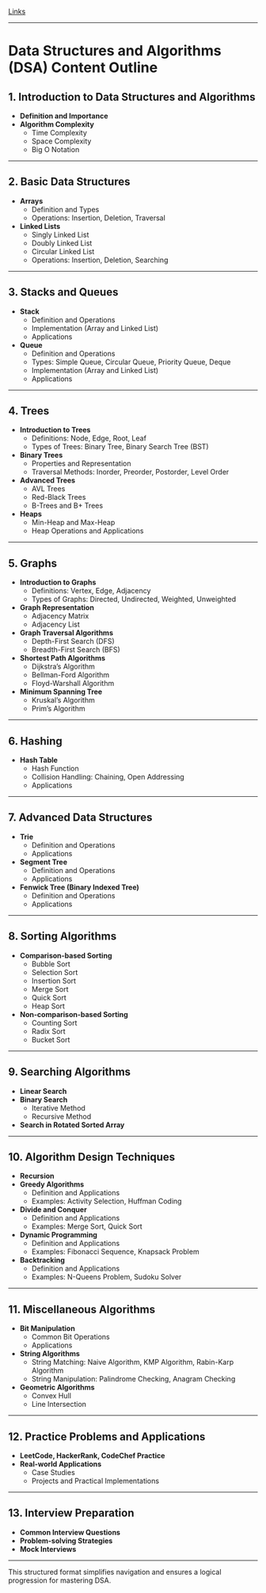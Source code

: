[Links](https://github.com/yashbakadiya/Notes/blob/master/link.md)

* * *

**Data Structures and Algorithms (DSA) Content Outline**
========================================================

**1\. Introduction to Data Structures and Algorithms**
------------------------------------------------------

*   **Definition and Importance**
*   **Algorithm Complexity**
    *   Time Complexity
    *   Space Complexity
    *   Big O Notation

* * *

**2\. Basic Data Structures**
-----------------------------

*   **Arrays**
    *   Definition and Types
    *   Operations: Insertion, Deletion, Traversal
*   **Linked Lists**
    *   Singly Linked List
    *   Doubly Linked List
    *   Circular Linked List
    *   Operations: Insertion, Deletion, Searching

* * *

**3\. Stacks and Queues**
-------------------------

*   **Stack**
    *   Definition and Operations
    *   Implementation (Array and Linked List)
    *   Applications
*   **Queue**
    *   Definition and Operations
    *   Types: Simple Queue, Circular Queue, Priority Queue, Deque
    *   Implementation (Array and Linked List)
    *   Applications

* * *

**4\. Trees**
-------------

*   **Introduction to Trees**
    *   Definitions: Node, Edge, Root, Leaf
    *   Types of Trees: Binary Tree, Binary Search Tree (BST)
*   **Binary Trees**
    *   Properties and Representation
    *   Traversal Methods: Inorder, Preorder, Postorder, Level Order
*   **Advanced Trees**
    *   AVL Trees
    *   Red-Black Trees
    *   B-Trees and B+ Trees
*   **Heaps**
    *   Min-Heap and Max-Heap
    *   Heap Operations and Applications

* * *

**5\. Graphs**
--------------

*   **Introduction to Graphs**
    *   Definitions: Vertex, Edge, Adjacency
    *   Types of Graphs: Directed, Undirected, Weighted, Unweighted
*   **Graph Representation**
    *   Adjacency Matrix
    *   Adjacency List
*   **Graph Traversal Algorithms**
    *   Depth-First Search (DFS)
    *   Breadth-First Search (BFS)
*   **Shortest Path Algorithms**
    *   Dijkstra’s Algorithm
    *   Bellman-Ford Algorithm
    *   Floyd-Warshall Algorithm
*   **Minimum Spanning Tree**
    *   Kruskal’s Algorithm
    *   Prim’s Algorithm

* * *

**6\. Hashing**
---------------

*   **Hash Table**
    *   Hash Function
    *   Collision Handling: Chaining, Open Addressing
    *   Applications

* * *

**7\. Advanced Data Structures**
--------------------------------

*   **Trie**
    *   Definition and Operations
    *   Applications
*   **Segment Tree**
    *   Definition and Operations
    *   Applications
*   **Fenwick Tree (Binary Indexed Tree)**
    *   Definition and Operations
    *   Applications

* * *

**8\. Sorting Algorithms**
--------------------------

*   **Comparison-based Sorting**
    *   Bubble Sort
    *   Selection Sort
    *   Insertion Sort
    *   Merge Sort
    *   Quick Sort
    *   Heap Sort
*   **Non-comparison-based Sorting**
    *   Counting Sort
    *   Radix Sort
    *   Bucket Sort

* * *

**9\. Searching Algorithms**
----------------------------

*   **Linear Search**
*   **Binary Search**
    *   Iterative Method
    *   Recursive Method
*   **Search in Rotated Sorted Array**

* * *

**10\. Algorithm Design Techniques**
------------------------------------

*   **Recursion**
*   **Greedy Algorithms**
    *   Definition and Applications
    *   Examples: Activity Selection, Huffman Coding
*   **Divide and Conquer**
    *   Definition and Applications
    *   Examples: Merge Sort, Quick Sort
*   **Dynamic Programming**
    *   Definition and Applications
    *   Examples: Fibonacci Sequence, Knapsack Problem
*   **Backtracking**
    *   Definition and Applications
    *   Examples: N-Queens Problem, Sudoku Solver

* * *

**11\. Miscellaneous Algorithms**
---------------------------------

*   **Bit Manipulation**
    *   Common Bit Operations
    *   Applications
*   **String Algorithms**
    *   String Matching: Naive Algorithm, KMP Algorithm, Rabin-Karp Algorithm
    *   String Manipulation: Palindrome Checking, Anagram Checking
*   **Geometric Algorithms**
    *   Convex Hull
    *   Line Intersection

* * *

**12\. Practice Problems and Applications**
-------------------------------------------

*   **LeetCode, HackerRank, CodeChef Practice**
*   **Real-world Applications**
    *   Case Studies
    *   Projects and Practical Implementations

* * *

**13\. Interview Preparation**
------------------------------

*   **Common Interview Questions**
*   **Problem-solving Strategies**
*   **Mock Interviews**

* * *

This structured format simplifies navigation and ensures a logical progression for mastering DSA.
